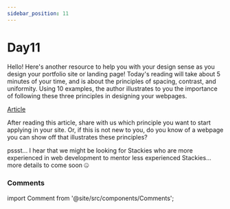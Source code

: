 ```yaml
---
sidebar_position: 11
---
```


# Day11

Hello! Here's another resource to help you with your design sense as you design your portfolio site or landing page! Today's reading will take about 5 minutes of your time, and is about the principles of spacing, contrast, and uniformity. Using 10 examples, the author illustrates to you the importance of following these three principles in designing your webpages. 

[Article](https://bit.ly/website-design-principles2)

After reading this article, share with us which principle you want to start applying in your site. Or, if this is not new to you, do you know of a webpage you can show off that illustrates these principles?

pssst... I hear that we might be looking for Stackies who are more experienced in web development to mentor less experienced Stackies... more details to come soon 🤐

### Comments
import Comment from '@site/src/components/Comments';

<Comment></Comment>